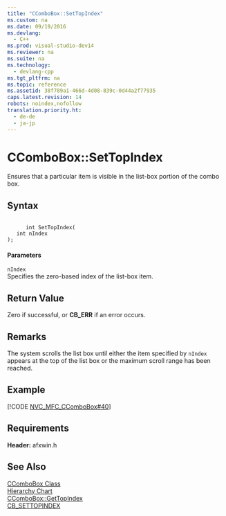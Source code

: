 ```yaml
---
title: "CComboBox::SetTopIndex"
ms.custom: na
ms.date: 09/19/2016
ms.devlang: 
  - C++
ms.prod: visual-studio-dev14
ms.reviewer: na
ms.suite: na
ms.technology: 
  - devlang-cpp
ms.tgt_pltfrm: na
ms.topic: reference
ms.assetid: 38f789a1-466d-4d08-839c-0d44a2f77935
caps.latest.revision: 14
robots: noindex,nofollow
translation.priority.ht: 
  - de-de
  - ja-jp
---
```

# CComboBox::SetTopIndex
Ensures that a particular item is visible in the list-box portion of the combo box.  
  
## Syntax  
  
```  
  
      int SetTopIndex(  
   int nIndex   
);  
```  
  
#### Parameters  
 `nIndex`  
 Specifies the zero-based index of the list-box item.  
  
## Return Value  
 Zero if successful, or **CB_ERR** if an error occurs.  
  
## Remarks  
 The system scrolls the list box until either the item specified by `nIndex` appears at the top of the list box or the maximum scroll range has been reached.  
  
## Example  
 [!CODE [NVC_MFC_CComboBox#40](../CodeSnippet/VS_Snippets_Cpp/NVC_MFC_CComboBox#40)]  
  
## Requirements  
 **Header:** afxwin.h  
  
## See Also  
 [CComboBox Class](../vs140/CComboBox-Class.md)   
 [Hierarchy Chart](../vs140/Hierarchy-Chart.md)   
 [CComboBox::GetTopIndex](../vs140/CComboBox--GetTopIndex.md)   
 [CB_SETTOPINDEX](http://msdn.microsoft.com/library/windows/desktop/bb775917)
